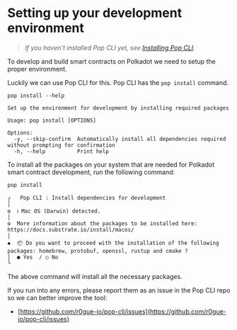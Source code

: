 # Setting up your development environment

> _If you haven't installed Pop CLI yet, see [Installing Pop CLI](./installing-pop-cli.md)._

To develop and build smart contracts on Polkadot we need to setup the proper environment.

Luckily we can use Pop CLI for this. Pop CLI has the `pop install` command.

```
pop install --help

Set up the environment for development by installing required packages

Usage: pop install [OPTIONS]

Options:
  -y, --skip-confirm  Automatically install all dependencies required without prompting for confirmation
  -h, --help          Print help
```

To install all the packages on your system that are needed for Polkadot smart contract development, run the following command:

```bash
pop install
```

```
┌   Pop CLI : Install dependencies for development
│
⚙  ℹ️ Mac OS (Darwin) detected.
│  
⚙  More information about the packages to be installed here: https://docs.substrate.io/install/macos/
│  
◆  📦 Do you want to proceed with the installation of the following packages: homebrew, protobuf, openssl, rustup and cmake ?
│  ● Yes  / ○ No 
└

```

The above command will install all the necessary packages.



If you run into any errors, please report them as an issue in the Pop CLI repo so we can better improve the tool:

* [https://github.com/r0gue-io/pop-cli/issues](https://github.com/r0gue-io/pop-cli/issues)

